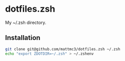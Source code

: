 # dotfiles.zsh

My ~/.zsh directory.

## Installation

```zsh
git clone git@github.com/mattmc3/dotfiles.zsh ~/.zsh
echo "export ZDOTDIR=~/.zsh" > ~/.zshenv
```
